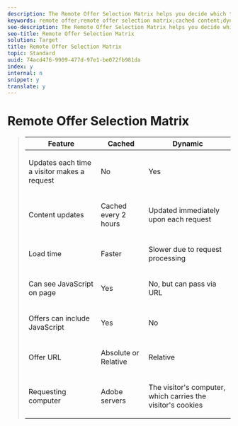 ```yaml
---
description: The Remote Offer Selection Matrix helps you decide which type of remote offer to choose  Cached or Dynamic.
keywords: remote offer;remote offer selection matrix;cached content;dynamic content
seo-description: The Remote Offer Selection Matrix helps you decide which type of remote offer to choose  Cached or Dynamic.
seo-title: Remote Offer Selection Matrix
solution: Target
title: Remote Offer Selection Matrix
topic: Standard
uuid: 74acd476-9909-477d-97e1-be072fb981da
index: y
internal: n
snippet: y
translate: y
---
```


# Remote Offer Selection Matrix




><table id="table_6D4312DFE1A241958CE1E867FC20F9A8"> 
 <thead> 
  <tr> 
   <th colname="col1" class="entry"> Feature </th> 
   <th colname="col002" class="entry"> Cached </th> 
   <th colname="col2" class="entry"> Dynamic </th> 
  </tr> 
 </thead>
 <tbody> 
  <tr> 
   <td colname="col1"> <p>Updates each time a visitor makes a request </p> </td> 
   <td colname="col002"> <p>No </p> </td> 
   <td colname="col2"> <p>Yes </p> </td> 
  </tr> 
  <tr> 
   <td colname="col1"> <p>Content updates </p> </td> 
   <td colname="col002"> <p>Cached every 2 hours </p> </td> 
   <td colname="col2"> <p>Updated immediately upon each request </p> </td> 
  </tr> 
  <tr> 
   <td colname="col1"> <p>Load time </p> </td> 
   <td colname="col002"> <p>Faster </p> </td> 
   <td colname="col2"> <p>Slower due to request processing </p> </td> 
  </tr> 
  <tr> 
   <td colname="col1"> <p>Can see JavaScript on page </p> </td> 
   <td colname="col002"> <p>Yes </p> </td> 
   <td colname="col2"> <p>No, but can pass via URL </p> </td> 
  </tr> 
  <tr> 
   <td colname="col1"> <p>Offers can include JavaScript </p> </td> 
   <td colname="col002"> <p>Yes </p> </td> 
   <td colname="col2"> <p>No </p> </td> 
  </tr> 
  <tr> 
   <td colname="col1"> <p>Offer URL </p> </td> 
   <td colname="col002"> <p>Absolute or Relative </p> </td> 
   <td colname="col2"> <p>Relative </p> </td> 
  </tr> 
  <tr> 
   <td colname="col1"> <p>Requesting computer </p> </td> 
   <td colname="col002"> <p>Adobe servers </p> </td> 
   <td colname="col2"> <p>The visitor's computer, which carries the visitor's cookies </p> </td> 
  </tr> 
 </tbody> 
</table>

